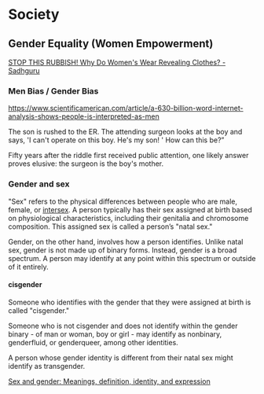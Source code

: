 # Society

## Gender Equality (Women Empowerment)

[STOP THIS RUBBISH! Why Do Women's Wear Revealing Clothes? - Sadhguru](https://www.youtube.com/watch?v=VMcYh0Awh3k)

### Men Bias / Gender Bias

https://www.scientificamerican.com/article/a-630-billion-word-internet-analysis-shows-people-is-interpreted-as-men

The son is rushed to the ER. The attending surgeon looks at the boy and says, 'I can't operate on this boy. He's my son! ' How can this be?” 

Fifty years after the riddle first received public attention, one likely answer proves elusive: the surgeon is the boy's mother.

### Gender and sex

"Sex" refers to the physical differences between people who are male, female, or [intersex](https://www.plannedparenthood.org/learn/gender-identity/sex-gender-identity/whats-intersex). A person typically has their sex assigned at birth based on physiological characteristics, including their genitalia and chromosome composition. This assigned sex is called a person’s "natal sex."

Gender, on the other hand, involves how a person identifies. Unlike natal sex, gender is not made up of binary forms. Instead, gender is a broad spectrum. A person may identify at any point within this spectrum or outside of it entirely.

#### cisgender

Someone who identifies with the gender that they were assigned at birth is called "cisgender."

Someone who is not cisgender and does not identify within the gender binary - of man or woman, boy or girl - may identify as nonbinary, genderfluid, or genderqueer, among other identities.

A person whose gender identity is different from their natal sex might identify as transgender.

[Sex and gender: Meanings, definition, identity, and expression](https://www.medicalnewstoday.com/articles/232363)
